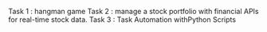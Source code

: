 Task 1 : hangman game
Task 2 : manage a stock portfolio with financial APIs for real-time
stock data.
Task 3 : Task Automation withPython Scripts
